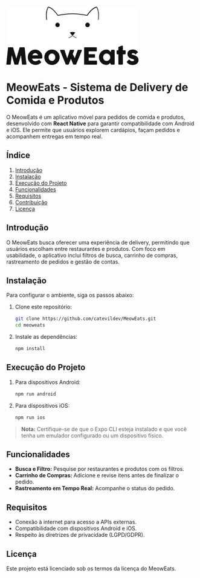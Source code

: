 
![MeowEats Logo](./assets/logos/me_bc.png)

# MeowEats - Sistema de Delivery de Comida e Produtos

O MeowEats é um aplicativo móvel para pedidos de comida e produtos, desenvolvido com **React Native** para garantir compatibilidade com Android e iOS. Ele permite que usuários explorem cardápios, façam pedidos e acompanhem entregas em tempo real.

## Índice

1. [Introdução](#introdução)
2. [Instalação](#instalação)
3. [Execução do Projeto](#execução-do-projeto)
4. [Funcionalidades](#funcionalidades)
5. [Requisitos](#requisitos)
6. [Contribuição](#contribuição)
7. [Licença](#licença)

## Introdução

O MeowEats busca oferecer uma experiência de delivery, permitindo que usuários escolham entre restaurantes e produtos. Com foco em usabilidade, o aplicativo inclui filtros de busca, carrinho de compras, rastreamento de pedidos e gestão de contas.

## Instalação

Para configurar o ambiente, siga os passos abaixo:

1. Clone este repositório:
   ```bash
   git clone https://github.com/catevildev/MeowEats.git
   cd meoweats
   ```

2. Instale as dependências:
   ```bash
   npm install
   ```

## Execução do Projeto

1. Para dispositivos Android:
   ```bash
   npm run android
   ```

2. Para dispositivos iOS:
   ```bash
   npm run ios
   ```

> **Nota:** Certifique-se de que o Expo CLI esteja instalado e que você tenha um emulador configurado ou um dispositivo físico.

## Funcionalidades

- **Busca e Filtro:** Pesquise por restaurantes e produtos com os filtros.
- **Carrinho de Compras:** Adicione e revise itens antes de finalizar o pedido.
- **Rastreamento em Tempo Real:** Acompanhe o status do pedido.

## Requisitos

- Conexão à internet para acesso a APIs externas.
- Compatibilidade com dispositivos Android e iOS.
- Respeito às diretrizes de privacidade (LGPD/GDPR).

## Licença

Este projeto está licenciado sob os termos da licença do MeowEats.